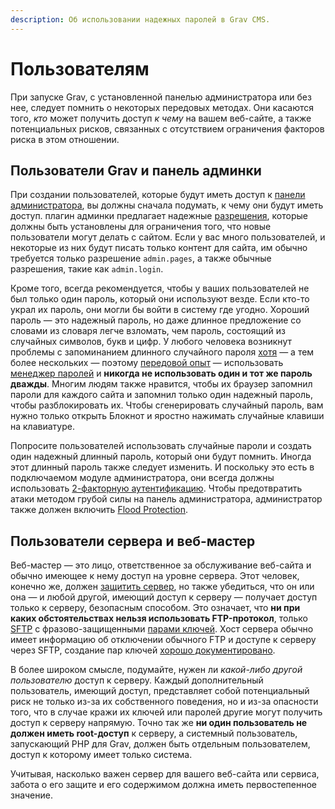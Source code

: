 ```yaml
---
description: Об использовании надежных паролей в Grav CMS.
---
```


# Пользователям

При запуске Grav, с установленной панелью администратора или без нее, следует помнить о некоторых передовых методах. Они касаются того, *кто* может получить доступ *к чему* на вашем веб-сайте, а также потенциальных рисков, связанных с отсутствием ограничения факторов риска в этом отношении.

## Пользователи Grav и панель админки

При создании пользователей, которые будут иметь доступ к [панели администратора](/admin-panel), вы должны сначала подумать, к чему они будут иметь доступ. плагин админки предлагает надежные [разрешения](/admin-panel/dashboard/profile/#urovni-dostupa), которые должны быть установлены для ограничения того, что новые пользователи могут делать с сайтом. Если у вас много пользователей, и некоторые из них будут писать только контент для сайта, им обычно требуется только разрешение `admin.pages`, а также обычные разрешения, такие как `admin.login`.

Кроме того, всегда рекомендуется, чтобы у ваших пользователей не был только один пароль, который они используют везде. Если кто-то украл их пароль, они могли бы войти в систему где угодно. Хороший пароль — это надежный пароль, но даже длинное предложение со словами из словаря легче взломать, чем пароль, состоящий из случайных символов, букв и цифр. У любого человека возникнут проблемы с запоминанием длинного случайного пароля [хотя](https://xkcd.com/936/) — а тем более нескольких — поэтому [передовой опыт](https://support.google.com/account/answer/32040) — использовать [менеджер паролей](https://alternativeto.net/tag/encrypted-passwords/) и **никогда не использовать один и тот же пароль дважды**. Многим людям также нравится, чтобы их браузер запомнил пароли для каждого сайта и запомнил только один надежный пароль, чтобы разблокировать их. Чтобы сгенерировать случайный пароль, вам нужно только открыть Блокнот и яростно нажимать случайные клавиши на клавиатуре.

Попросите пользователей использовать случайные пароли и создать один надежный длинный пароль, который они будут помнить. Иногда этот длинный пароль также следует изменить. И поскольку это есть в подключаемом модуле администратора, они всегда должны использовать [2-факторную аутентификацию](/admin-panel/security/2fa). Чтобы предотвратить атаки методом грубой силы на панель администратора, администратор также должен включить [Flood Protection](/admin-panel/security/rate-limiting).

## Пользователи сервера и веб-мастер

Веб-мастер — это лицо, ответственное за обслуживание веб-сайта и обычно имеющее к нему доступ на уровне сервера. Этот человек, конечно же, должен [защитить сервер](../server-side), но также убедиться, что он или она — и любой другой, имеющий доступ к серверу — получает доступ только к серверу, безопасным способом. Это означает, что **ни при каких обстоятельствах нельзя использовать FTP-протокол**, только [SFTP](https://www.ssh.com/ssh/sftp/) с фразово-защищенными [парами ключей](https://www.ssh.com/ssh/public-key-authentication). Хост сервера обычно имеет информацию об отключении обычного FTP и доступе к серверу через SFTP, создание пар ключей [хорошо документировано](https://www.linode.com/docs/security/authentication/use-public-key-authentication-with-ssh/#generating-keys).

В более широком смысле, подумайте, нужен ли *какой-либо другой пользователю* доступ к серверу. Каждый дополнительный пользователь, имеющий доступ, представляет собой потенциальный риск не только из-за их собственного поведения, но и из-за опасности того, что в случае кражи их ключей или паролей другие могут получить доступ к серверу напрямую. Точно так же **ни один пользователь не должен иметь root-доступ** к серверу, а системный пользователь, запускающий PHP для Grav, должен быть отдельным пользователем, доступ к которому имеет только система.

Учитывая, насколько важен сервер для вашего веб-сайта или сервиса, забота о его защите и его содержимом должна иметь первостепенное значение.
